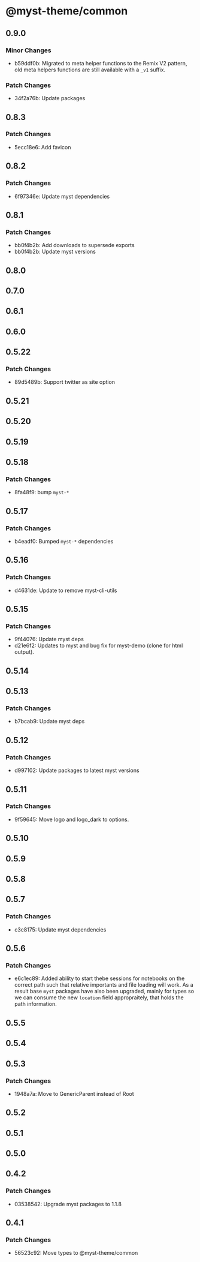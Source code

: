# @myst-theme/common

## 0.9.0

### Minor Changes

- b59ddf0b: Migrated to meta helper functions to the Remix V2 pattern, old meta helpers functions are still available with a `_v1` suffix.

### Patch Changes

- 34f2a76b: Update packages

## 0.8.3

### Patch Changes

- 5ecc18e6: Add favicon

## 0.8.2

### Patch Changes

- 6f97346e: Update myst dependencies

## 0.8.1

### Patch Changes

- bb0f4b2b: Add downloads to supersede exports
- bb0f4b2b: Update myst versions

## 0.8.0

## 0.7.0

## 0.6.1

## 0.6.0

## 0.5.22

### Patch Changes

- 89d5489b: Support twitter as site option

## 0.5.21

## 0.5.20

## 0.5.19

## 0.5.18

### Patch Changes

- 8fa48f9: bump `myst-*`

## 0.5.17

### Patch Changes

- b4eadf0: Bumped `myst-*` dependencies

## 0.5.16

### Patch Changes

- d4631de: Update to remove myst-cli-utils

## 0.5.15

### Patch Changes

- 9f44076: Update myst deps
- d21e6f2: Updates to myst and bug fix for myst-demo (clone for html output).

## 0.5.14

## 0.5.13

### Patch Changes

- b7bcab9: Update myst deps

## 0.5.12

### Patch Changes

- d997102: Update packages to latest myst versions

## 0.5.11

### Patch Changes

- 9f59645: Move logo and logo_dark to options.

## 0.5.10

## 0.5.9

## 0.5.8

## 0.5.7

### Patch Changes

- c3c8175: Update myst dependencies

## 0.5.6

### Patch Changes

- e6c1ec89: Added ability to start thebe sessions for notebooks on the correct path such that relative importants and file loading will work. As a result base `myst` packages have also been upgraded, mainly for types so we can consume the new `location` field appropraitely, that holds the path information.

## 0.5.5

## 0.5.4

## 0.5.3

### Patch Changes

- 1948a7a: Move to GenericParent instead of Root

## 0.5.2

## 0.5.1

## 0.5.0

## 0.4.2

### Patch Changes

- 03538542: Upgrade myst packages to 1.1.8

## 0.4.1

### Patch Changes

- 56523c92: Move types to @myst-theme/common
